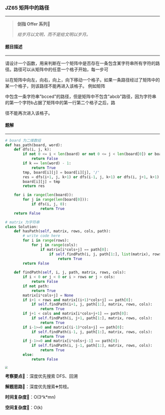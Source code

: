 ### JZ65 矩阵中的路径

---



> **剑指 Offer 系列**🌟
>
> *给岁月以文明，而不是给文明以岁月。*



#### 题目描述

---

请设计一个函数，用来判断在一个矩阵中是否存在一条包含某字符串所有字符的路径。路径可以从矩阵中的任意一个格子开始，每一步可

以在矩阵中向左，向右，向上，向下移动一个格子。如果一条路径经过了矩阵中的某一个格子，则该路径不能再进入该格子。 例如矩阵

中包含一条字符串"bcced"的路径，但是矩阵中不包含"abcb"路径，因为字符串的第一个字符b占据了矩阵中的第一行第二个格子之后，路

径不能再次进入该格子。



#### 题解

---

```python
# board 为二维数组
def has_path(board, word):
    def dfs(i, j, k):
        if not 0 <= i < len(board) or not 0 <= j < len(board[0]) or board[i][j] != word[k]:
            return False
        if k == len(word) - 1:
            return True
        tmp, board[i][j] = board[i][j], '/'
        res = dfs(i+1, j, k+1) or dfs(i-1, j, k+1) or dfs(i, j+1, k+1) or dfs(i, j-1, k+1)
        board[i][j] = tmp
        return res

    for i in range(len(board)):
        for j in range(len(board[0])):
            if dfs(i, j, 0):
                return True
    return False
```



```python
# matrix 为字符串
class Solution:
    def hasPath(self, matrix, rows, cols, path):
        # write code here
        for i in range(rows):
            for j in range(cols):
                if matrix[i*cols+j] == path[0]:
                    if self.findPath(i, j, path[1:], list(matrix), rows, cols):
                        return True
        return False
        
    def findPath(self, i, j, path, matrix, rows, cols):
        if i < 0 or j < 0 or i > rows or j > cols:
            return False
        if not path:
            return True
        matrix[i*cols+j] = None
        if i+1 < rows and matrix[(i+1)*cols+j] == path[0]:
            if self.findPath(i+1, j, path[1:], matrix, rows, cols):
                return True
        if j+1 < cols and matrix[i*cols+j+1] == path[0]:
            if self.findPath(i, j+1, path[1:], matrix, rows, cols):
                return True
        if i-1>=0 and matrix[(i-1)*cols+j] == path[0]:
            if self.findPath(i-1, j, path[1:], matrix, rows, cols):
                return True
        if j-1>=0 and matrix[i*cols+j-1] == path[0]:
            if self.findPath(i, j-1, path[1:], matrix, rows, cols):
                return True
        else:
            return False
```



<img src="https://tva1.sinaimg.cn/large/007S8ZIlly1giuxnsmo4aj314i0n0ae2.jpg" style="zoom:50%;" />



**考察要点**🍥：深度优先搜索 DFS、回溯

**解题思路**🍬：深度优先搜索➕剪枝。



**时间复杂度**🍉：O(3^k*mn)

**空间复杂度**🍭：O(k)

